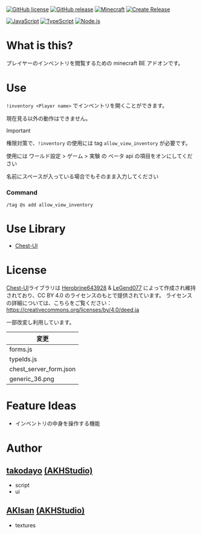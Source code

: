 [![GitHub license](https://img.shields.io/github/license/Naereen/StrapDown.js.svg)](https://github.com/AKHstudio/Inventory_Viewer/blob/main/LICENSE)
[![GitHub release](https://img.shields.io/github/release/AKHstudio/Inventory_Viewer.svg)](https://github.com/AKHstudio/Inventory_Viewer/releases/tag/1.0.1)
[![Minecraft](https://img.shields.io/badge/Minecraft-BE-yellow)](https://www.minecraft.net/ja-jp/about-minecraft)
[![Create Release](https://github.com/AKHstudio/Inventory_Viewer/actions/workflows/release.yml/badge.svg)](https://github.com/AKHstudio/Inventory_Viewer/actions/workflows/release.yml)

[![JavaScript](https://shields.io/badge/JavaScript-F7DF1E?logo=JavaScript&logoColor=000&style=flat-square)](https://developer.mozilla.org/ja/docs/Web/JavaScript)
[![TypeScript](https://shields.io/badge/TypeScript-007ACC?logo=TypeScript&logoColor=fff&style=flat-square)](https://www.typescriptlang.org/)
[![Node.js](https://shields.io/badge/Node.js-339933?logo=Node.js&logoColor=fff&style=flat-square)](https://nodejs.jp/)

# What is this?

プレイヤーのインベントリを閲覧するための minecraft BE アドオンです。

# Use

`!inventory <Player name>` でインベントリを開くことができます。

現在見る以外の動作はできません。

> [!IMPORTANT]
> 権限対策で、`!inventory` の使用には tag `allow_view_inventory` が必要です。
>
> 使用には ワールド設定 > ゲーム > 実験 の ベータ api の項目をオンにしてください
>
> 名前にスペースが入っている場合でもそのまま入力してください

### Command

`/tag @s add allow_view_inventory`

# Use Library

-   [Chest-UI](https://github.com/Herobrine643928/Chest-UI)

# License

[Chest-UI](https://github.com/Herobrine643928/Chest-UI)ライブラリは [Herobrine643928](https://github.com/Herobrine643928) & [LeGend077](https://github.com/LeGend077) によって作成され維持されており、CC BY 4.0 のライセンスのもとで提供されています。
ライセンスの詳細については、こちらをご覧ください：https://creativecommons.org/licenses/by/4.0/deed.ja

一部改変し利用しています。

| 変更                   |
| ---------------------- |
| forms.js               |
| typeIds.js             |
| chest_server_form.json |
| generic_36.png         |

# Feature Ideas

-   インベントリの中身を操作する機能

# Author

## [takodayo](https://github.com/tako-dayo8) [(AKHStudio)](https://github.com/AKHstudio)

-   script
-   ui

## [AKIsan](https://github.com/AKIsan0725) [(AKHStudio)](https://github.com/AKHstudio)

-   textures
